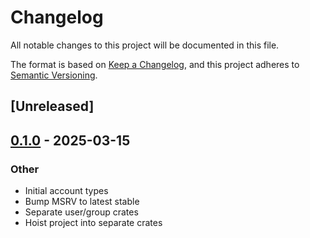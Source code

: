 # Changelog

All notable changes to this project will be documented in this file.

The format is based on [Keep a Changelog](https://keepachangelog.com/en/1.0.0/),
and this project adheres to [Semantic Versioning](https://semver.org/spec/v2.0.0.html).

## [Unreleased]

## [0.1.0](https://github.com/fossable/sandpolis/releases/tag/sandpolis-account-v0.1.0) - 2025-03-15

### Other

- Initial account types
- Bump MSRV to latest stable
- Separate user/group crates
- Hoist project into separate crates

